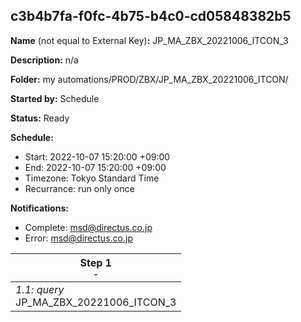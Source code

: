 ## c3b4b7fa-f0fc-4b75-b4c0-cd05848382b5

**Name** (not equal to External Key)**:** JP_MA_ZBX_20221006_ITCON_3

**Description:** n/a

**Folder:** my automations/PROD/ZBX/JP_MA_ZBX_20221006_ITCON/

**Started by:** Schedule

**Status:** Ready

**Schedule:**

* Start: 2022-10-07 15:20:00 +09:00
* End: 2022-10-07 15:20:00 +09:00
* Timezone: Tokyo Standard Time
* Recurrance: run only once

**Notifications:**

* Complete: msd@directus.co.jp
* Error: msd@directus.co.jp

| Step 1<br>_<small>-</small>_ |
| --- |
| _1.1: query_<br>JP_MA_ZBX_20221006_ITCON_3 |
